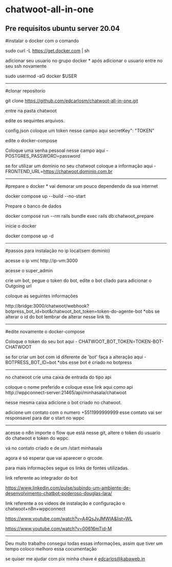 # chatwoot-all-in-one

 
Pre requisitos
ubuntu server 20.04
--------------------------
#instalar o docker com o comando

sudo curl -L https://get.docker.com | sh

adicionar seu usuario no grupo docker * após adicionar o usuario entre no seu ssh novamente

sudo usermod -aG docker $USER

---------------------
#clonar repositorio

git clone https://github.com/edcarlosm/chatwoot-all-in-one.git

entre na pasta chatwoot

edite os sequintes arquivos.

config.json coloque um token nesse campo aqui secretKey": "TOKEN"

edite o docker-compose 

Coloque uma senha pessoal nesse campo aqui - POSTGRES_PASSWORD=password

se for utilizar um dominio no seu chatwoot coloque a informação aqui - FRONTEND_URL=https://chatwoot.dominio.com.br

-------

#prepare o docker * vai demorar um pouco dependendo da sua internet

docker compose up --build --no-start

Prepare o banco de dados

docker compose run --rm rails bundle exec rails db:chatwoot_prepare

inicie o docker

docker compose up -d

-------------
#passos para instalação no ip local(sem dominio)

acesse o ip vm( http://ip-vm:3000

acesse o super_admin

crie um bot, pegue o token do bot, edite o bot cliado para adicionar o Outgoing url

coloque as seguintes informações 

http://bridge:3000/chatwoot/webhook?botpress_bot_id=bot&chatwoot_bot_token=token-do-agente-bot *obs se alterar o id do bot lembrar de alterar nesse link tb.

-----------
#edite novamente o docker-compose 


Coloque o token do seu bot aqui  - CHATWOOT_BOT_TOKEN=TOKEN-BOT-CHATWOOT

se for criar um bot com id diferente de 'bot' faça a alteração aqui - BOTPRESS_BOT_ID=bot *obs esse bot é criado no botpress

-------------------

no chatwoot crie uma caixa de entrada do tipo api

coloque o nome preferido e coloque esse link aqui como api http://wppconnect-server:21465/api/minhasala/chatwoot

nesse mesma caixa adicione o bot criado no chatwoot.

adicione um contato com o numero +5511999999999 esse contato vai ser responsavel para dar o start no wppc

----------------------------------
acesse o n8n importe o flow que está nesse git, altere o token do usuario do chatwoot e token do wppc.

vá no contato criado e de um /start minhasala

agora é só esperar que vai aparecer o qrcode.

para mais informações segue os links de fontes utilizadas.

link referente ao integrador do bot

https://www.linkedin.com/pulse/subindo-um-ambiente-de-desenvolvimento-chatbot-poderoso-douglas-lara/

link referente a os videos de instalação e configuração o chatwoot+n8n+wppconnect

https://www.youtube.com/watch?v=A4QsJvJMWIA&list=WL

https://www.youtube.com/watch?v=00616mTid-M

--------------------------------------------

Deu muito trabalho consegui todas essas informações, assim que tiver um tempo coloco melhoro essa cocumentação


se quiser me ajudar com pix minha chave é edcarlos@kabaweb.in
